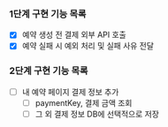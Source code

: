 ### 1단계 구현 기능 목록
- [x] 예약 생성 전 결제 외부 API 호출
- [x] 예약 실패 시 예외 처리 및 실패 사유 전달

### 2단계 구현 기능 목록
- [ ] 내 예약 페이지 결제 정보 추가
  - [ ] paymentKey, 결제 금액 조회
  - [ ] 그 외 결제 정보 DB에 선택적으로 저장
